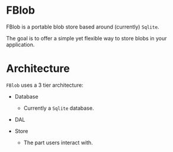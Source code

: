 # FBlob

FBlob is a portable blob store based around (currently) `Sqlite`.

The goal is to offer a simple yet flexible way to store blobs in your application.

# Architecture

`FBlob` uses a 3 tier architecture:

* Database 
    * Currently a `Sqlite` database.

* DAL

* Store
    * The part users interact with.